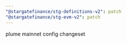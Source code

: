 ```yaml
---
"@stargatefinance/stg-definitions-v2": patch
"@stargatefinance/stg-evm-v2": patch
---
```


plume mainnet config changeset

